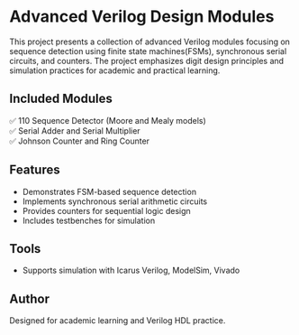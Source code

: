 # Advanced Verilog Design Modules

This project presents a collection of advanced Verilog modules focusing on sequence detection using finite state machines(FSMs), synchronous serial circuits, and counters. The project emphasizes digit design principles and simulation practices for academic and practical learning.

## Included Modules
✅ 110 Sequence Detector (Moore and Mealy models)  
✅ Serial Adder and Serial Multiplier  
✅ Johnson Counter and Ring Counter  

## Features
- Demonstrates FSM-based sequence detection  
- Implements synchronous serial arithmetic circuits  
- Provides counters for sequential logic design  
- Includes testbenches for simulation  

## Tools
- Supports simulation with Icarus Verilog, ModelSim, Vivado  

## Author
Designed for academic learning and Verilog HDL practice.
